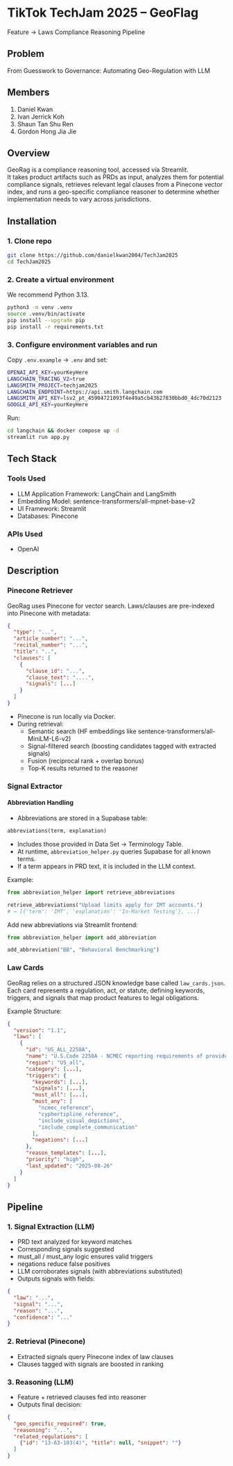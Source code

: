 
# TikTok TechJam 2025 – GeoFlag
Feature → Laws Compliance Reasoning Pipeline


## Problem
From Guesswork to Governance: Automating Geo-Regulation with LLM


## Members
1. Daniel Kwan  
2. Ivan Jerrick Koh  
3. Shaun Tan Shu Ren  
4. Gordon Hong Jia Jie  

## Overview
GeoRag is a compliance reasoning tool, accessed via Streamlit.  
It takes product artifacts such as PRDs as input, analyzes them for potential compliance signals, retrieves relevant legal clauses from a Pinecone vector index, and runs a geo-specific compliance reasoner to determine whether implementation needs to vary across jurisdictions.


## Installation

### 1. Clone repo
```bash
git clone https://github.com/danielkwan2004/TechJam2025
cd TechJam2025
```

### 2. Create a virtual environment
We recommend Python 3.13.
```bash
python3 -m venv .venv
source .venv/bin/activate
pip install --upgrade pip
pip install -r requirements.txt
```

### 3. Configure environment variables and run
Copy `.env.example` → `.env` and set:
```bash
OPENAI_API_KEY=yourKeyHere
LANGCHAIN_TRACING_V2=true
LANGSMITH_PROJECT=techjam2025
LANGCHAIN_ENDPOINT=https://api.smith.langchain.com
LANGSMITH_API_KEY=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
GOOGLE_API_KEY=yourKeyHere
```

Run:
```bash
cd langchain && docker compose up -d
streamlit run app.py
```


## Tech Stack

### Tools Used
- LLM Application Framework: LangChain and LangSmith  
- Embedding Model: sentence-transformers/all-mpnet-base-v2  
- UI Framework: Streamlit  
- Databases: Pinecone  


### APIs Used
- OpenAI

## Description

### Pinecone Retriever
GeoRag uses Pinecone for vector search. Laws/clauses are pre-indexed into Pinecone with metadata:

```json
{
  "type": "...",
  "article_number": "...",
  "recital_number": "...",
  "title": "..",
  "clauses": [
    {
      "clause_id": "...",
      "clause_text": "....",
      "signals": [...]
    }
  ]
}
```

- Pinecone is run locally via Docker.  
- During retrieval:
  - Semantic search (HF embeddings like sentence-transformers/all-MiniLM-L6-v2)  
  - Signal-filtered search (boosting candidates tagged with extracted signals)  
  - Fusion (reciprocal rank + overlap bonus)  
  - Top-K results returned to the reasoner  

### Signal Extractor

#### Abbreviation Handling
- Abbreviations are stored in a Supabase table:
```sql
abbreviations(term, explanation)
```
- Includes those provided in Data Set → Terminology Table.  
- At runtime, `abbreviation_helper.py` queries Supabase for all known terms.  
- If a term appears in PRD text, it is included in the LLM context.  

Example:
```python
from abbreviation_helper import retrieve_abbreviations

retrieve_abbreviations("Upload limits apply for IMT accounts.")
# → [{'term': 'IMT', 'explanation': 'In-Market Testing'}, ...]
```

Add new abbreviations via Streamlit frontend:
```python
from abbreviation_helper import add_abbreviation

add_abbreviation("BB", "Behavioral Benchmarking")
```

### Law Cards
GeoRag relies on a structured JSON knowledge base called `law_cards.json`.  
Each card represents a regulation, act, or statute, defining keywords, triggers, and signals that map product features to legal obligations.

Example Structure:
```json
{
  "version": "1.1",
  "laws": [
    {
      "id": "US_ALL_2258A",
      "name": "U.S.Code 2258A - NCMEC reporting requirements of providers",
      "region": "US_all",
      "category": [...],
      "triggers": {
        "keywords": [...],
        "signals": [...],
        "must_all": [...],
        "must_any": [
          "ncmec_reference",
          "cyphertipline_reference",
          "include_visual_depictions",
          "include_complete_communication"
        ],
        "negations": [...]
      },
      "reason_templates": [...],
      "priority": "high",
      "last_updated": "2025-08-26"
    }
  ]
}
```

## Pipeline

### 1. Signal Extraction (LLM)
- PRD text analyzed for keyword matches  
- Corresponding signals suggested  
- must_all / must_any logic ensures valid triggers  
- negations reduce false positives  
- LLM corroborates signals (with abbreviations substituted)  
- Outputs signals with fields:  
```json
{
  "law": "...",
  "signal": "...",
  "reason": "...",
  "confidence": "..."
}
```

### 2. Retrieval (Pinecone)
- Extracted signals query Pinecone index of law clauses  
- Clauses tagged with signals are boosted in ranking  

### 3. Reasoning (LLM)
- Feature + retrieved clauses fed into reasoner  
- Outputs final decision:
```json
{
  "geo_specific_required": true,
  "reasoning": "...",
  "related_regulations": [
    {"id": "13-63-103(4)", "title": null, "snippet": ""}
  ]
}
```

